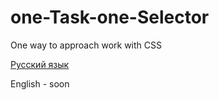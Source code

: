 # one-Task-one-Selector
One way to approach work with CSS

[Русский язык](guide_russian/Russian.md) 

English - soon
